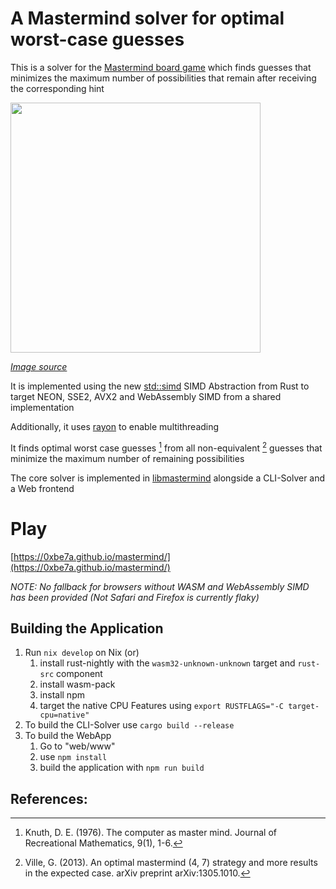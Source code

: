 <!-- LTeX: language=en-US -->
# A Mastermind solver for optimal worst-case guesses
This is a solver for the [Mastermind board
game](https://en.wikipedia.org/wiki/Mastermind_(board_game)) which finds guesses that minimizes the maximum number of possibilities that remain after receiving the corresponding hint

<img 
width=400
src="https://upload.wikimedia.org/wikipedia/commons/2/2d/Mastermind.jpg" />

[*Image source*](https://commons.wikimedia.org/wiki/File:Mastermind.jpg)

It is implemented using the new [std::simd](https://doc.rust-lang.org/std/simd/index.html) SIMD Abstraction from Rust to target NEON, SSE2, AVX2 and WebAssembly SIMD from a shared implementation

Additionally, it uses [rayon](https://github.com/rayon-rs/rayon) to enable multithreading

It finds optimal worst case guesses [^1] from all non-equivalent [^2] guesses that minimize the maximum number of remaining possibilities

The core solver is implemented in [libmastermind](https://github.com/0xbe7a/mastermind/blob/main/libmastermind/src/positions.rs) alongside a CLI-Solver and a Web frontend 

# Play
[https://0xbe7a.github.io/mastermind/](https://0xbe7a.github.io/mastermind/)

_NOTE: No fallback for browsers without WASM and WebAssembly SIMD has been provided (Not Safari and Firefox is currently flaky)_

## Building the Application
1. Run ```nix develop``` on Nix (or)
   1. install rust-nightly with the ```wasm32-unknown-unknown``` target and ```rust-src``` component
   2. install wasm-pack
   3. install npm
   4. target the native CPU Features using ```export RUSTFLAGS="-C target-cpu=native"```
2. To build the CLI-Solver use ```cargo build --release```
3. To build the WebApp
   1. Go to "web/www"
   2. use ```npm install```
   3. build the application with ```npm run build```

## References:
[^1]: Knuth, D. E. (1976). The computer as master mind. Journal of Recreational Mathematics, 9(1), 1-6.

[^2]: Ville, G. (2013). An optimal mastermind (4, 7) strategy and more results in the expected case. arXiv preprint arXiv:1305.1010.